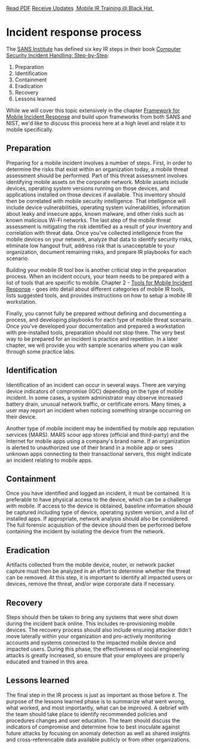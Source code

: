 <div class="cta-banner">
  <a class="cta-banner-pdf" href="https://info.nowsecure.com/IRforAndroidandiOS_PDFRequest.html">Read PDF<i class="fa fa-file-pdf-o"></i></a>
    <a class="cta-banner-update" href="https://info.nowsecure.com/IRforAndroidandiOS_Updates.html">Receive Updates<i class="fa fa-bell-o"></i></a>
  <a class="cta-banner-update" href="https://www.blackhat.com/us-16/training/mobile-incident-response-ir-for-android-and-ios.html">&nbsp;Mobile IR Training @ Black Hat&nbsp;<i class="fa fa-external-link"></i></a>
</div>

# Incident response process

The [SANS Institute](https://www.sans.org/) has defined six key IR steps in their book [Computer Security Incident Handling: Step-by-Step](http://www.amazon.com/Computer-Security-Incident-Handling-Step-/dp/0972427376/ref=sr_1_1?ie=UTF8&qid=1436392071&sr=8-1&keywords=Computer+Security+Incident+Handling%3A+Step-by-Step):

1. Preparation
2. Identification
3. Containment
4. Eradication
5. Recovery
6. Lessons learned

While we will cover this topic extensively in the chapter [Framework for Mobile Incident Response](mobile-incident-response-framework.md) and build upon frameworks from both SANS and NIST, we'd like to discuss this process here at a high level and relate it to mobile specifically.

## Preparation
Preparing for a mobile incident involves a number of steps. First, in order to determine the risks that exist within an organization today, a mobile threat assessment should be performed. Part of this threat assessment involves identifying mobile assets on the corporate network. Mobile assets include devices, operating system versions running on those devices, and applications installed on those devices if available. This inventory should then be correlated with mobile security intelligence. That intelligence will include device vulnerabilities, operating system vulnerabilities, information about leaky and insecure apps, known malware, and other risks such as known malicious Wi-Fi networks. The last step of the mobile threat assessment is mitigating the risk identified as a result of your inventory and correlation with threat data. Once you've collected intelligence from the mobile devices on your network, analyze that data to identify security risks, eliminate low hangout fruit, address risk that is unacceptable to your organization, document remaining risks, and prepare IR playbooks for each scenario.

Building your mobile IR tool box is another criticial step in the preparation process.  When an incident occurs, your team needs to be prepared with a list of tools that are specific to mobile. Chapter 2 - [Tools for Mobile Incident Response](../tools/README.md) - goes into detail about different categories of mobile IR tools, lists suggested tools, and provides instructions on how to setup a mobile IR workstation.

Finally, you cannot fully be prepared without defining and documenting a process, and developing playbooks for each type of mobile threat scenario. Once you've developed your documentation and prepared a workstation with pre-installed tools, preparation should not stop there. The very best way to be prepared for an incident is practice and repetition. In a later chapter, we will provide you with sample scenarios where you can walk through some practice labs.


## Identification
Identification of an incident can occur in several ways. There are varying device indicators of compromise (IOC) depending on the type of mobile incident. In some cases, a system administrator may observe increased battery drain, unusual network traffic, or certificate errors. Many times, a user may report an incident when noticing something strange occurring on their device.

Another type of mobile incident may be indentified by mobile app reputation services (MARS). MARS scour app stores (official and third-party) and the Internet for mobile apps using a company's brand name. If an organization is alerted to unauthorized use of their brand in a mobile app or sees unknown apps connecting to their transactional servers, this might indicate an incident relating to mobile apps.


## Containment
Once you have identified and logged an incident, it must be contained. It is preferable to have physical access to the device, which can be a challenge with mobile. If access to the device is obtained, baseline information should be captured including type of device, operating system version, and a list of installed apps. If appropriate, network analysis should also be considered. The full forensic acquisition of the device should then be performed before containing the incident by isolating the device from the network.

## Eradication 
Artifacts collected from the mobile device, router, or network packet capture must then be analyzed in an effort to determine whether the threat can be removed. At this step, it is important to identify all impacted users or devices, remove the threat, and/or wipe corporate data if necessary.  

## Recovery
Steps should then be taken to bring any systems that were shut down during the incident back online. This includes re-provisioning mobile devices. The recovery process should also include ensuring attacker didn't move laterally within your organization and pro-actively monitoring accounts and systems connected to the impacted mobile device and impacted users.  During this phase, the effectiveness of social engineering attacks is greatly increased, so ensure that your employees are properly educated and trained in this area.


## Lessons learned
The final step in the IR process is just as important as those before it. The purpose of the lessons learned phase is to summarize what went wrong, what worked, and most importantly, what can be improved. A debrief with the team should take place to identify recommended policies and procedures changes and user education.  The team should discuss the indicators of compromise and determine how to best inoculate against future attacks by focusing on anomaly detection as well as shared insights and cross-referencable data available publicly or from other organizations.

